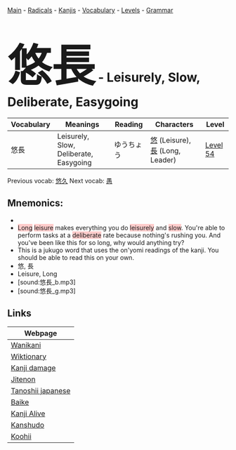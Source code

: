 <style> bigfont {font-size: 100px}</style>
[Main](../README.md) -
[Radicals](../radicals.md) -
[Kanjis](../kanjis.md) -
[Vocabulary](../vocabulary.md) -
[Levels](../levels.md) -
[Grammar](../grammar.md)
# <bigfont> 悠長</bigfont> - Leisurely, Slow, Deliberate, Easygoing 

| Vocabulary | Meanings | Reading | Characters | Level |
| --- | --- | --- | --- | --- |
| 悠長 | Leisurely, Slow, Deliberate, Easygoing | ゆうちょう |  [悠](../kanjis/悠.md) (Leisure), [長](../kanjis/長.md) (Long, Leader) | [Level 54](../levels/wk_level54.md) |

Previous vocab: [悠久](悠久.md) Next vocab: [愚](愚.md) 

## Mnemonics:

* 
* <span style="background-color:#ffcccb"> Long</span> <span style="background-color:#ffcccb"> leisure</span> makes everything you do <span style="background-color:#ffcccb"> leisurely</span> and <span style="background-color:#ffcccb"> slow</span>. You're able to perform tasks at a <span style="background-color:#ffcccb"> deliberate</span> rate because nothing's rushing you. And you've been like this for so long, why would anything try?
* This is a jukugo word that uses the on'yomi readings of the kanji. You should be able to read this on your own.
* 悠, 長
* Leisure, Long
* [sound:悠長_b.mp3]
* [sound:悠長_g.mp3]


## Links 

| Webpage |
| --- |
| [Wanikani          ](https://www.wanikani.com/kanji/悠長) |
| [Wiktionary        ](https://en.wiktionary.org/wiki/悠長) |
| [Kanji damage      ](http://www.kanjidamage.com/kanji/search?utf8=✓&q=悠長) |
| [Jitenon           ](https://jitenon.com/kanji/悠長) |
| [Tanoshii japanese ](https://www.tanoshiijapanese.com/dictionary/kanji.cfm?k=悠長) |
| [Baike             ](https://baike.baidu.com/item/悠長) |
| [Kanji Alive       ](https://app.kanjialive.com/悠長) |
| [Kanshudo          ](https://www.kanshudo.com/searchmn?q=悠長) |
| [Koohii            ](https://kanji.koohii.com/study/kanji/悠長) |
